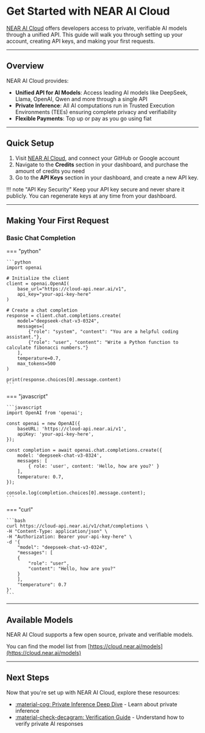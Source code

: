 # Get Started with NEAR AI Cloud

[NEAR AI Cloud](https://cloud.near.ai) offers developers access to private, verifiable AI models through a unified API. This guide will walk you through setting up your account, creating API keys, and making your first requests.

---

## Overview

NEAR AI Cloud provides:

- **Unified API for AI Models**: Access leading AI models like DeepSeek, Llama, OpenAI, Qwen and more through a single API
- **Private Inference**: All AI computations run in Trusted Execution Environments (TEEs) ensuring complete privacy and verifiability
- **Flexible Payments**: Top up or pay as you go using fiat

---

## Quick Setup

1. Visit [NEAR AI Cloud](https://cloud.near.ai/), and connect your GitHub or Google account
2. Navigate to the **Credits** section in your dashboard, and purchase the amount of credits you need
3. Go to the **API Keys** section in your dashboard, and create a new API key.

!!! note "API Key Security"
    Keep your API key secure and never share it publicly. You can regenerate keys at any time from your dashboard.

---

## Making Your First Request

### Basic Chat Completion

=== "python"

    ```python
    import openai

    # Initialize the client
    client = openai.OpenAI(
        base_url="https://cloud-api.near.ai/v1",
        api_key="your-api-key-here"
    )

    # Create a chat completion
    response = client.chat.completions.create(
        model="deepseek-chat-v3-0324",
        messages=[
            {"role": "system", "content": "You are a helpful coding assistant."},
            {"role": "user", "content": "Write a Python function to calculate fibonacci numbers."}
        ],
        temperature=0.7,
        max_tokens=500
    )

    print(response.choices[0].message.content)
    ```

=== "javascript"

    ```javascript
    import OpenAI from 'openai';

    const openai = new OpenAI({
        baseURL: 'https://cloud-api.near.ai/v1',
        apiKey: 'your-api-key-here',
    });

    const completion = await openai.chat.completions.create({
        model: 'deepseek-chat-v3-0324',
        messages: [
            { role: 'user', content: 'Hello, how are you?' }
        ],
        temperature: 0.7,
    });

    console.log(completion.choices[0].message.content);
    ```

=== "curl"

    ```bash
    curl https://cloud-api.near.ai/v1/chat/completions \
    -H "Content-Type: application/json" \
    -H "Authorization: Bearer your-api-key-here" \
    -d '{
        "model": "deepseek-chat-v3-0324",
        "messages": [
        {
            "role": "user",
            "content": "Hello, how are you?"
        }
        ],
        "temperature": 0.7
    }'
    ```

---

## Available Models

NEAR AI Cloud supports a few open source, private and verifiable models.

You can find the model list from [https://cloud.near.ai/models](https://cloud.near.ai/models)

---

## Next Steps

Now that you're set up with NEAR AI Cloud, explore these resources:

- [:material-cog: Private Inference Deep Dive](./private-inference.md) - Learn about private inference
- [:material-check-decagram: Verification Guide](./verification.md) - Understand how to verify private AI responses
